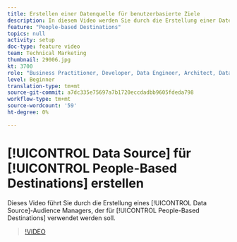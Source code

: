 ```yaml
---
title: Erstellen einer Datenquelle für benutzerbasierte Ziele
description: In diesem Video werden Sie durch die Erstellung einer Datenquelle in Audience Manager geführt, die für benutzerspezifische Ziele verwendet werden soll.
feature: "People-based Destinations"
topics: null
activity: setup
doc-type: feature video
team: Technical Marketing
thumbnail: 29006.jpg
kt: 3700
role: "Business Practitioner, Developer, Data Engineer, Architect, Data Architect, Administrator, Leader"
level: Beginner
translation-type: tm+mt
source-git-commit: a7dc335e75697a7b1720eccdadbb9605fdeda798
workflow-type: tm+mt
source-wordcount: '59'
ht-degree: 0%

---
```



# [!UICONTROL Data Source] für [!UICONTROL People-Based Destinations] erstellen

Dieses Video führt Sie durch die Erstellung eines [!UICONTROL Data Source]-Audience Managers, der für [!UICONTROL People-Based Destinations] verwendet werden soll.

>[!VIDEO](https://video.tv.adobe.com/v/29006/?quality=12)
